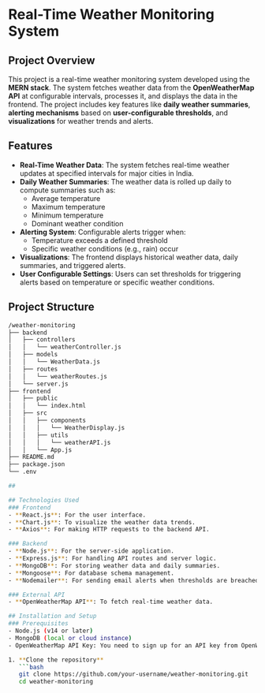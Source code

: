# **Real-Time Weather Monitoring System**

## **Project Overview**
This project is a real-time weather monitoring system developed using the **MERN stack**. The system fetches weather data from the **OpenWeatherMap API** at configurable intervals, processes it, and displays the data in the frontend. The project includes key features like **daily weather summaries**, **alerting mechanisms** based on **user-configurable thresholds**, and **visualizations** for weather trends and alerts.

## **Features**
- **Real-Time Weather Data**: The system fetches real-time weather updates at specified intervals for major cities in India.
- **Daily Weather Summaries**: The weather data is rolled up daily to compute summaries such as:
  - Average temperature
  - Maximum temperature
  - Minimum temperature
  - Dominant weather condition
- **Alerting System**: Configurable alerts trigger when:
  - Temperature exceeds a defined threshold
  - Specific weather conditions (e.g., rain) occur
- **Visualizations**: The frontend displays historical weather data, daily summaries, and triggered alerts.
- **User Configurable Settings**: Users can set thresholds for triggering alerts based on temperature or specific weather conditions.

## **Project Structure**


```bash
/weather-monitoring
├── backend
│   ├── controllers
│   │   └── weatherController.js
│   ├── models
│   │   └── WeatherData.js
│   ├── routes
│   │   └── weatherRoutes.js
│   └── server.js
├── frontend
│   ├── public
│   │   └── index.html
│   ├── src
│   │   ├── components
│   │   │   └── WeatherDisplay.js
│   │   ├── utils
│   │   │   └── weatherAPI.js
│   │   └── App.js
├── README.md
├── package.json
└── .env

##

## Technologies Used
### Frontend
- **React.js**: For the user interface.
- **Chart.js**: To visualize the weather data trends.
- **Axios**: For making HTTP requests to the backend API.

### Backend
- **Node.js**: For the server-side application.
- **Express.js**: For handling API routes and server logic.
- **MongoDB**: For storing weather data and daily summaries.
- **Mongoose**: For database schema management.
- **Nodemailer**: For sending email alerts when thresholds are breached.

### External API
- **OpenWeatherMap API**: To fetch real-time weather data.

## Installation and Setup
### Prerequisites
- Node.js (v14 or later)
- MongoDB (local or cloud instance)
- OpenWeatherMap API Key: You need to sign up for an API key from OpenWeatherMap.

1. **Clone the repository**
   ```bash
   git clone https://github.com/your-username/weather-monitoring.git
   cd weather-monitoring

